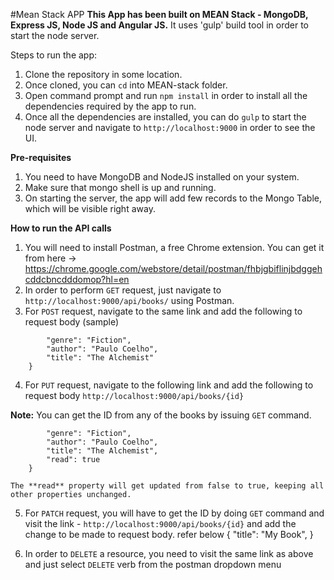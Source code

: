 #Mean Stack APP
**This App has been built on MEAN Stack - MongoDB, Express JS, Node JS and Angular JS.**
It uses 'gulp' build tool in order to start the node server.

Steps to run the app:

1. Clone the repository in some location.
2. Once cloned, you can `cd` into MEAN-stack folder.
3. Open command prompt and run `npm install` in order to install all the dependencies required by the app to run.
4. Once all the dependencies are installed, you can do `gulp` to start the node server and navigate to `http://localhost:9000` in order to see the UI.

**Pre-requisites**
1. You need to have MongoDB and NodeJS installed on your system.
2. Make sure that mongo shell is up and running.
3. On starting the server, the app will add few records to the Mongo Table, which will be visible right away.

**How to run the API calls**
1. You will need to install Postman, a free Chrome extension. You can get it from here -> https://chrome.google.com/webstore/detail/postman/fhbjgbiflinjbdggehcddcbncdddomop?hl=en
2. In order to perform `GET` request, just navigate to 
` http://localhost:9000/api/books/`
    using Postman.
3. For `POST` request, navigate to the same link and add the following to request body (sample)
```{
        "genre": "Fiction",
        "author": "Paulo Coelho",
        "title": "The Alchemist"
    }
```
4. For `PUT` request, navigate to the following link and add the following to request body
`http://localhost:9000/api/books/{id}`

**Note:** You can get the ID from any of the books by issuing `GET` command.

```{
        "genre": "Fiction",
        "author": "Paulo Coelho",
        "title": "The Alchemist",
        "read": true
    }
```
    The **read** property will get updated from false to true, keeping all other properties unchanged.

5. For `PATCH` request, you will have to get the ID by doing `GET` command and visit the link - `http://localhost:9000/api/books/{id}` and add the change to be made to request body. refer below
    {
        "title": "My Book",
    }

7. In order to `DELETE` a resource, you need to visit the same link as above and just select `DELETE` verb from the       postman dropdown menu